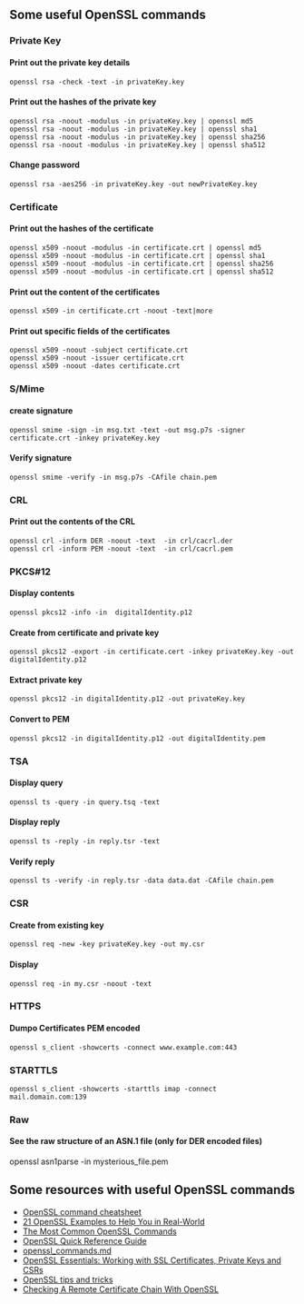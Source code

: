 ## Some useful OpenSSL commands

### Private Key

#### Print out the private key details

```
openssl rsa -check -text -in privateKey.key
```

#### Print out the hashes of the private key

```
openssl rsa -noout -modulus -in privateKey.key | openssl md5
openssl rsa -noout -modulus -in privateKey.key | openssl sha1
openssl rsa -noout -modulus -in privateKey.key | openssl sha256
openssl rsa -noout -modulus -in privateKey.key | openssl sha512
```

#### Change password

```
openssl rsa -aes256 -in privateKey.key -out newPrivateKey.key
```

### Certificate

#### Print out the hashes of the certificate

```
openssl x509 -noout -modulus -in certificate.crt | openssl md5
openssl x509 -noout -modulus -in certificate.crt | openssl sha1
openssl x509 -noout -modulus -in certificate.crt | openssl sha256
openssl x509 -noout -modulus -in certificate.crt | openssl sha512
```

#### Print out the content of the certificates

```
openssl x509 -in certificate.crt -noout -text|more
```

#### Print out specific fields of the certificates 

```
openssl x509 -noout -subject certificate.crt
openssl x509 -noout -issuer certificate.crt
openssl x509 -noout -dates certificate.crt
```

### S/Mime

#### create signature

```
openssl smime -sign -in msg.txt -text -out msg.p7s -signer certificate.crt -inkey privateKey.key
```


#### Verify signature

```
openssl smime -verify -in msg.p7s -CAfile chain.pem
```


### CRL

#### Print out the contents of the CRL

```
openssl crl -inform DER -noout -text  -in crl/cacrl.der
openssl crl -inform PEM -noout -text  -in crl/cacrl.pem
```

### PKCS#12

#### Display contents

```
openssl pkcs12 -info -in  digitalIdentity.p12
```

#### Create from certificate and private key 

```
openssl pkcs12 -export -in certificate.cert -inkey privateKey.key -out digitalIdentity.p12
```

#### Extract private key

```
openssl pkcs12 -in digitalIdentity.p12 -out privateKey.key
```

#### Convert to PEM

```
openssl pkcs12 -in digitalIdentity.p12 -out digitalIdentity.pem 
```

### TSA

#### Display query

```
openssl ts -query -in query.tsq -text
```

#### Display reply

```
openssl ts -reply -in reply.tsr -text
```

#### Verify reply

```
openssl ts -verify -in reply.tsr -data data.dat -CAfile chain.pem
```

### CSR

#### Create from existing key

```
openssl req -new -key privateKey.key -out my.csr
```

#### Display

```
openssl req -in my.csr -noout -text
```

### HTTPS

#### Dumpo Certificates PEM encoded
```
openssl s_client -showcerts -connect www.example.com:443
```

### STARTTLS
```
openssl s_client -showcerts -starttls imap -connect mail.domain.com:139
```

### Raw

#### See the raw structure of an ASN.1 file (only for DER encoded files)

openssl asn1parse -in mysterious_file.pem

## Some resources with useful OpenSSL commands

* [OpenSSL command cheatsheet](https://www.freecodecamp.org/news/openssl-command-cheatsheet-b441be1e8c4a/)
* [21 OpenSSL Examples to Help You in Real-World](https://geekflare.com/openssl-commands-certificates/)
* [The Most Common OpenSSL Commands](https://www.sslshopper.com/article-most-common-openssl-commands.html)
* [OpenSSL Quick Reference Guide](https://www.digicert.com/ssl-support/openssl-quick-reference-guide.htm)
* [openssl_commands.md](https://gist.github.com/webtobesocial/5313b0d7abc25e06c2d78f8b767d4bc3)
* [OpenSSL Essentials: Working with SSL Certificates, Private Keys and CSRs](https://www.digitalocean.com/community/tutorials/openssl-essentials-working-with-ssl-certificates-private-keys-and-csrs)
* [OpenSSL tips and tricks](https://commandlinefanatic.com/cgi-bin/showarticle.cgi?article=art030)
* [Checking A Remote Certificate Chain With OpenSSL ](https://langui.sh/2009/03/14/checking-a-remote-certificate-chain-with-openssl/)
